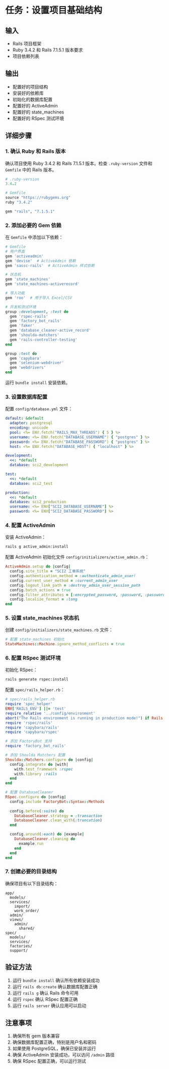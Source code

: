# 任务：设置项目基础结构

## 输入
- Rails 项目框架
- Ruby 3.4.2 和 Rails 7.1.5.1 版本要求
- 项目依赖列表

## 输出
- 配置好的项目结构
- 安装好的依赖库
- 初始化的数据库配置
- 配置好的 ActiveAdmin
- 配置好的 state_machines
- 配置好的 RSpec 测试环境

## 详细步骤

### 1. 确认 Ruby 和 Rails 版本

确认项目使用 Ruby 3.4.2 和 Rails 7.1.5.1 版本。检查 `.ruby-version` 文件和 `Gemfile` 中的 Rails 版本。

```ruby
# .ruby-version
3.4.2

# Gemfile
source "https://rubygems.org"
ruby "3.4.2"

gem "rails", "7.1.5.1"
```

### 2. 添加必要的 Gem 依赖

在 `Gemfile` 中添加以下依赖：

```ruby
# Gemfile
# 用户界面
gem 'activeadmin'
gem 'devise'  # ActiveAdmin 依赖
gem 'sassc-rails'  # ActiveAdmin 样式依赖

# 状态机
gem 'state_machines'
gem 'state_machines-activerecord'

# 导入功能
gem 'roo'  # 用于导入 Excel/CSV

# 开发和测试环境
group :development, :test do
  gem 'rspec-rails'
  gem 'factory_bot_rails'
  gem 'faker'
  gem 'database_cleaner-active_record'
  gem 'shoulda-matchers'
  gem 'rails-controller-testing'
end

group :test do
  gem 'capybara'
  gem 'selenium-webdriver'
  gem 'webdrivers'
end
```

运行 `bundle install` 安装依赖。

### 3. 设置数据库配置

配置 `config/database.yml` 文件：

```yaml
default: &default
  adapter: postgresql
  encoding: unicode
  pool: <%= ENV.fetch("RAILS_MAX_THREADS") { 5 } %>
  username: <%= ENV.fetch("DATABASE_USERNAME") { "postgres" } %>
  password: <%= ENV.fetch("DATABASE_PASSWORD") { "postgres" } %>
  host: <%= ENV.fetch("DATABASE_HOST") { "localhost" } %>

development:
  <<: *default
  database: sci2_development

test:
  <<: *default
  database: sci2_test

production:
  <<: *default
  database: sci2_production
  username: <%= ENV["SCI2_DATABASE_USERNAME"] %>
  password: <%= ENV["SCI2_DATABASE_PASSWORD"] %>
```

### 4. 配置 ActiveAdmin

安装 ActiveAdmin：

```bash
rails g active_admin:install
```

配置 ActiveAdmin 初始化文件 `config/initializers/active_admin.rb`：

```ruby
ActiveAdmin.setup do |config|
  config.site_title = "SCI2 工单系统"
  config.authentication_method = :authenticate_admin_user!
  config.current_user_method = :current_admin_user
  config.logout_link_path = :destroy_admin_user_session_path
  config.batch_actions = true
  config.filter_attributes = [:encrypted_password, :password, :password_confirmation]
  config.localize_format = :long
end
```

### 5. 设置 state_machines 状态机

创建 `config/initializers/state_machines.rb` 文件：

```ruby
# 配置 state_machines 初始化
StateMachines::Machine.ignore_method_conflicts = true
```

### 6. 配置 RSpec 测试环境

初始化 RSpec：

```bash
rails generate rspec:install
```

配置 `spec/rails_helper.rb`：

```ruby
# spec/rails_helper.rb
require 'spec_helper'
ENV['RAILS_ENV'] ||= 'test'
require_relative '../config/environment'
abort("The Rails environment is running in production mode!") if Rails.env.production?
require 'rspec/rails'
require 'capybara/rails'
require 'capybara/rspec'

# 添加 FactoryBot 支持
require 'factory_bot_rails'

# 添加 Shoulda Matchers 配置
Shoulda::Matchers.configure do |config|
  config.integrate do |with|
    with.test_framework :rspec
    with.library :rails
  end
end

# 配置 DatabaseCleaner
RSpec.configure do |config|
  config.include FactoryBot::Syntax::Methods
  
  config.before(:suite) do
    DatabaseCleaner.strategy = :transaction
    DatabaseCleaner.clean_with(:truncation)
  end

  config.around(:each) do |example|
    DatabaseCleaner.cleaning do
      example.run
    end
  end
end
```

### 7. 创建必要的目录结构

确保项目有以下目录结构：

```
app/
  models/
  services/
    import/
    work_order/
  admin/
  views/
    admin/
      shared/
spec/
  models/
  services/
  factories/
  support/
```

## 验证方法

1. 运行 `bundle install` 确认所有依赖安装成功
2. 运行 `rails db:create` 确认数据库配置正确
3. 运行 `rails g` 确认 Rails 命令可用
4. 运行 `rspec` 确认 RSpec 配置正确
5. 运行 `rails server` 确认应用可以启动

## 注意事项

1. 确保所有 gem 版本兼容
2. 确保数据库配置正确，特别是用户名和密码
3. 如果使用 PostgreSQL，确保已安装并运行
4. 确保 ActiveAdmin 安装成功，可以访问 `/admin` 路径
5. 确保 RSpec 配置正确，可以运行测试